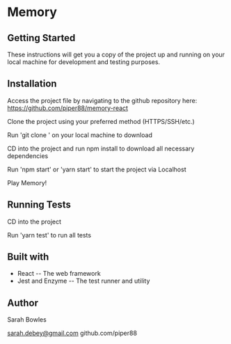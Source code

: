 # Memory

## Getting Started
These instructions will get you a copy of the project up and running on your local machine for development and testing purposes.

## Installation
Access the project file by navigating to the github repository here: https://github.com/piper88/memory-react

Clone the project using your preferred method (HTTPS/SSH/etc.)

Run 'git clone <repository>' on your local machine to download

CD into the project and run npm install to download all necessary dependencies

Run 'npm start' or 'yarn start' to start the project via Localhost

Play Memory!

## Running Tests

CD into the project

Run 'yarn test' to run all tests

## Built with
- React -- The web framework
- Jest and Enzyme -- The test runner and utility

## Author

Sarah Bowles

sarah.debey@gmail.com
github.com/piper88
